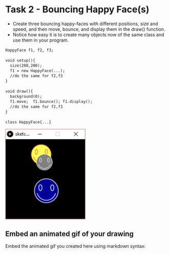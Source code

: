 # Task 2 - Bouncing Happy Face(s)

- Create three bouncing happy-faces with different positions, size and speed, and then move, bounce, and display them in the draw() function. 
- Notice how easy it is to create many objects now of the same class and use them in your program.
```
HappyFace f1, f2, f3;

void setup(){
  size(200,200);
  f1 = new HappyFace(...);
  //do the same for f2,f3
}

void draw(){
  background(0);
  f1.move;  f1.bounce(); f1.display();
  //do the same for f2,f3
}

class HappyFace{...}
```
<img src="images/img4.png" width="250px">

## Embed an animated gif of your drawing

Embed the animated gif you created here using markdown syntax:
